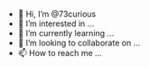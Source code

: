 - 👋 Hi, I’m @73curious
- 👀 I’m interested in ...
- 🌱 I’m currently learning ...
- 💞️ I’m looking to collaborate on ...
- 📫 How to reach me ...

<!---
73curious/73curious is a ✨ special ✨ repository because its `README.md` (this file) appears on your GitHub profile.
You can click the Preview link to take a look at your changes.
--->
